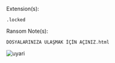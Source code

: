 Extension(s): 
```
.locked
```
Ransom Note(s): 
```
DOSYALARINIZA ULAŞMAK İÇİN AÇINIZ.html
```
![uyari](https://github.com/user-attachments/assets/945b6b17-4efe-4a4a-a7f1-f6411a30fa5c)

